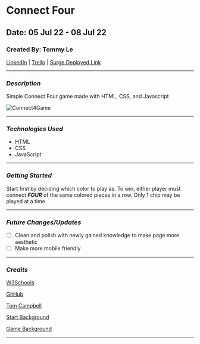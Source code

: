 # Connect Four

## Date: 05 Jul 22 - 08 Jul 22

### Created By: Tommy Le

[LinkedIn](https://www.linkedin.com/in/tommyyle/) |
[Trello](https://trello.com/b/aDMRh2gd/project-1) |
[Surge Deployed Link](http://tlconnect4game.surge.sh/)

***

### ***Description***

Simple Connect Four game made with HTML, CSS, and Javascript

![Connect4Game](https://m.media-amazon.com/images/I/81ZNRHJ+cIL._AC_SL1500_.jpg)

***

### ***Technologies Used***

* HTML
* CSS
* JavaScript

***

### ***Getting Started***

Start first by deciding which color to play as. To win, either player must connect ***FOUR*** of the same colored pieces in a row. Only 1 chip may be played at a time.

***

### ***Future Changes/Updates***

- [ ] Clean and polish with newly gained knowledge to make page more aesthetic
- [ ] Make more mobile friendly

***

### ***Credits***

[W3Schools](https://www.w3schools.com/)

[GitHub](https://github.com/)

[Tom Campbell](https://www.youtube.com/c/ThomasCampbell)

[Start Background](https://www.deviantart.com/gifteddeviant/art/Black-Windows-8-Background-296751742)

[Game Background](https://santafesymphony.org/?attachment_id=6429)

***
